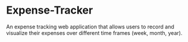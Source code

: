 # Expense-Tracker
An expense tracking web application that allows users to record and visualize their expenses over different time frames (week, month, year).
